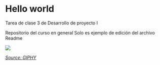 # Hello world
Tarea de clase 3 de Desarrollo de proyecto I

Repositorio del curso en general
Solo es ejemplo de edición del archivo Readme

![]([[https://giphy.com/gifs/news-march-on-washington-1963-IArfvsrvQt5JF4KPhR](https://media4.giphy.com/media/v1.Y2lkPTc5MGI3NjExYzM5anJlODQ5cWNiMHN4NWJuc2Zhc240emRhdnVleG1zc2swczB6bCZlcD12MV9pbnRlcm5hbF9naWZfYnlfaWQmY3Q9Zw/IArfvsrvQt5JF4KPhR/giphy.webp))

*[Source: GIPHY](https://giphy.com/gifs/news-march-on-washington-1963-IArfvsrvQt5JF4KPhR](https://media4.giphy.com/media/v1.Y2lkPTc5MGI3NjExYzM5anJlODQ5cWNiMHN4NWJuc2Zhc240emRhdnVleG1zc2swczB6bCZlcD12MV9pbnRlcm5hbF9naWZfYnlfaWQmY3Q9Zw/IArfvsrvQt5JF4KPhR/giphy.webp))*


